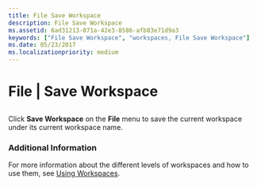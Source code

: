 ```yaml
---
title: File Save Workspace
description: File Save Workspace
ms.assetid: 6ad31213-071a-42e3-8586-afb83e71d9a3
keywords: ["File Save Workspace", "workspaces, File Save Workspace"]
ms.date: 05/23/2017
ms.localizationpriority: medium
---
```


# File | Save Workspace


## <span id="ddk_file_save_workspace_dbg"></span><span id="DDK_FILE_SAVE_WORKSPACE_DBG"></span>


Click **Save Workspace** on the **File** menu to save the current workspace under its current workspace name.

### <span id="additional_information"></span><span id="ADDITIONAL_INFORMATION"></span>Additional Information

For more information about the different levels of workspaces and how to use them, see [Using Workspaces](using-workspaces.md).

 

 





